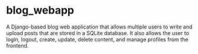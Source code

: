 # blog_webapp
A Django-based blog web application that allows multiple users to write and upload posts that are stored in a SQLite database. It also allows the user to login, logout, create, update, delete content, and manage profiles from the frontend.
